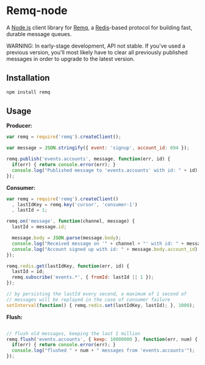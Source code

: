 # Remq-node

A [Node.js](http://nodejs.org) client library for
[Remq](https://github.com/kainosnoema/remq), a [Redis](http://redis.io)-based
protocol for building fast, durable message queues.

WARNING: In early-stage development, API not stable. If you've used a previous
version, you'll most likely have to clear all previously published messages
in order to upgrade to the latest version.

## Installation

``` sh
npm install remq
```

## Usage

**Producer:**

``` js
var remq = require('remq').createClient();

var message = JSON.stringify({ event: 'signup', account_id: 694 });

remq.publish('events.accounts', message, function(err, id) {
  if(err) { return console.error(err); }
  console.log("Published message to 'events.accounts' with id: " + id);
});
```

**Consumer:**

``` js
var remq = require('remq').createClient()
  , lastIdKey = remq.key('cursor', 'consumer-1')
  , lastId = 1;

remq.on('message', function(channel, message) {
  lastId = message.id;

  message.body = JSON.parse(message.body);
  console.log("Received message on '" + channel + "' with id: " + message.id);
  console.log("Account signed up with id: " + message.body.account_id);
});

remq.redis.get(lastIdKey, function(err, id) {
  lastId = id;
  remq.subscribe('events.*', { fromId: lastId || 1 });
});

// by persisting the lastId every second, a maximum of 1 second of
// messages will be replayed in the case of consumer failure
setInterval(function() { remq.redis.set(lastIdKey, lastId); }, 1000);
```

**Flush:**

``` js

// flush old messages, keeping the last 1 million
remq.flush('events.accounts', { keep: 10000000 }, function(err, num) {
  if(err) { return console.error(err); }
  console.log("flushed " + num + " messages from 'events.accounts'");
});

```